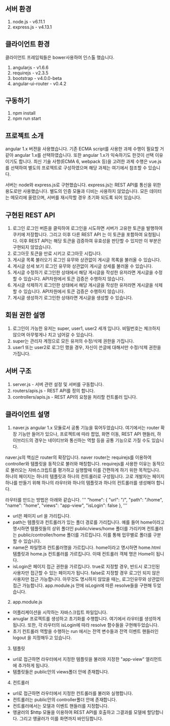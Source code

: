 ## 서버 환경
1. node.js - v6.11.1
2. express.js - v4.13.1

## 클라이언트 환경
클라이언트 프레임웍들은 bower사용하여 인스톨 했습니다.
1. angularjs - v1.6.6
2. requirejs - v2.3.5
3. bootstrap - v4.0.0-beta
4. angular-ui-router - v0.4.2

## 구동하기
1. npm install
2. npm run start

## 프로젝트 소개
angular 1.x 버젼을 사용했습니다. 기존 ECMA script를 사용한 과제 수행이 필요할 거 같아 angular 1.x를 선택하였습니다. 또한 angular 1.x가 익숙하기도 한것이 선택 이유이기도 합니다.
최신 기술 사항(ECMA 6, webpack 등)을 고려한 과제 수행은 vue.js를 선택하여 별도의 프로젝트로 구성하였으며 해당 과제는 여기에서 참조할 수 있습니다.

서버는 node와 express.js로 구현했습니다. express.js는 REST API를 통신을 위한 용도로만 사용했습니다. 별도의 인증 모듈과 디비는 사용하지 않았습니다. 모든 데이터는 메모리에 올렸으며, 서버를 재시작할 경우 초기화 되도록 되어 있습니다.

## 구현된 REST API
1. 로그인
로그인 버튼을 클릭하여 로그인을 시도하면 서버가 고유한 토큰을 발행하여 쿠키에 저장합니다. 그리고 이후 다른 REST API 는 이 토큰을 포함하여 요청됩니다. 이후 REST API는 해당 토큰을 검증하여 유효성을 판단할 수 있지만 이 부분은 구현되지 않았습니다.
2. 로그아웃
토큰을 만료 시키고 로그아웃 시킵니다.
3. 게시글 목록 불러오기
로그인 유무와 상관없이 게시글 목록을 불러올 수 있습니다.
4. 게시글 상세 보기
로그인 유무와 상관없이 게시글 상세를 불러올 수 있습니다.
5. 게시글 수정하기
로그인한 상태에서 해당 게시글을 작성한 유저라면 게시글을 수정할 수 있습니다. API차원에서 토큰 검증은 수행하지 않습니다.
6. 게시글 삭제하기
로그인한 상태에서 해당 게시글을 작성한 유저라면 게시글을 삭제할 수 있습니다. API차원에서 토큰 검증은 수행하지 않습니다.
7. 게시글 생성하기
로그인한 상태라면 게시글을 생성할 수 있습니다.

## 회원 권한 설명
1. 로그인이 가능한 유저는 super, user1, user2 세개 입니다. 비밀번호는 체크하지 않으며 아무렇게나 치고 넘어갈 수 있습니다.
2. super는 관리자 계정으로 모든 유저의 수정/삭제 권한을 가집니다.
3. user1 또는 user2로 로그인 했을 경우, 자신이 쓴글에 대해서만 수정/삭제 권한을 가집니다.


## 서버 구조
1. server.js - 서버 관련 설정 및 서버를 구동합니다.
2. routers/apis.js - REST API를 정의 합니다.
2. controllers/apis.js - REST API의 요청을 처리할 컨트롤러 입니다.


## 클라이언트 설명
1. naver.js
angular 1.x 모듈로서 공통 기능을 묶어두었습니다. 여기에서는 router 확장 기능만 들어가 있으나, 프로젝트에 따라 팝업, 화면 이동, REST API 핸들러, 하이브리드의 경우는 네이티브와 통신하는 역할 등을 공통 기능으로 가질 수도 있습니다.

naver.js의 핵심은 router의 확장입니다. naver router는 requirejs를 이용하여 controller와 템플릿을 동적으로 불러와 매칭합니다. requirejs를 사용한 이유는 동적으로 불러오는 자바스크립트를 평가하고 실행할때 이를 간편하게 하기 위한 목적입니다.
하나의 페이지는 하나의 템플릿과 하나의 컨트롤러로 구성됩니다. 고로 개발자는 페이지 하나를 만들기 위해 하나의 라우터와 하나의 템플릿과 하나의 컨트롤러를 생성해야 합니다.

라우터를 만드는 방법은 아래와 같습니다.
'''
"home": {
	"url": "/",
	"path": "/home",
	"name": "home",
	"views": "app-view",
	"isLogin": false
},
'''
- url은 페이지 url 을 가리킵니다.
- path는 템플릿과 컨트롤러가 있는 폴더 경로를 가리킵니다. 예를 들어 home이라고 명시하면 템플릿들의 상위 폴더인 public/views/home 폴더를 가리키며 컨트롤러는 public/controller/home 폴더를 가르킵니다. 이를 통해 업무별로 폴더를 구분할 수 있습니다.
- name은 파일명과 컨트롤러명을 가르킵니다. home이라고 명시하면 home.html 템플릿과 home.js 컨트롤러를 가르킵니다. 이때 컨트롤러 객체 명은 Home이 됩니다.
- isLogin은 페이지 접근 권한을 가르킵니다. true로 지정할 경우, 반드시 로그인된 사용자만 접근할 수 있는 페이지가 됩니다. false로 지정할 경우 로그인 되지 않은 사용자만 접근 가능합니다. 아무것도 명시하지 않았을 때는, 로그인유무와 상관없이 접근 가능합니다. app.module.js 안에 isLogin에 따른 resolve들을 구현해 두었습니다.

2.  app.module.js
- 어플리케이션을 시작하는 자바스크립트 파일입니다.
- anuglar 프로젝트를 생성하고 초기화를 수행합니다. 여기에서 라우터를 생성하게 됩니다. 또한, 각 라우터의 isLogin에 따라 resolve 함수들을 구현해두었습니다.
- 초기 컨트롤러 역할을 수행하는 run 에서는 전역 변수들과 전역 이벤트 핸들러인 logout 을 지정해두고 있습니다.

3. 템플릿
- url로 접근하면 라우터에서 지정한 템플릿을 불러와 지정한 "app-view" 엘리먼트에 추가하게 됩니다.
- 템플릿들은 public안의 views폴더 안에 존재합니다.


4. 컨트롤러
- url로 접근하면 라우터에서 지정한 컨트롤러를 불러와 실행합니다.
- 컨트롤러는 public안의 controller폴더 안에 존재합니다.
- 컨트롤러에서는 모델과 이벤트 핸들러를 지정합니다.
- 앵귤러의 $http 모듈을 이용하여 REST API를 호출하고 그결과를 모델에 할당합니다. 그리고 앵귤러가 이를 화면까지 바인딩합니다.



